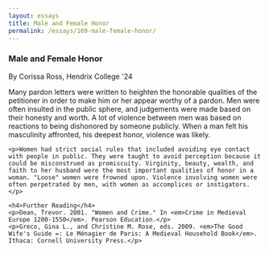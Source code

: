 ```yaml
---
layout: essays
title: Male and Female Honor
permalink: /essays/169-male-female-honor/
---
```


<div id="male-female-honor" class="essay">
<h3 class="essay-title">Male and Female Honor</h3>
<div class="essay-author">By Corissa Ross, Hendrix College '24</div>
<div class="essay-content">
    <p>Many pardon letters were written to heighten the honorable qualities of the petitioner in order to make him or her appear worthy of a pardon. Men were often insulted in the public sphere, and judgements were made based on their honesty and worth. A lot of violence between men was based on reactions to being dishonored by someone publicly. When a man felt his masculinity affronted, his deepest honor, violence was likely.</p>
    
    <p>Women had strict social rules that included avoiding eye contact with people in public. They were taught to avoid perception because it could be misconstrued as promiscuity. Virginity, beauty, wealth, and faith to her husband were the most important qualities of honor in a woman. "Loose" women were frowned upon. Violence involving women were often perpetrated by men, with women as accomplices or instigators.</p>
    
    <h4>Further Reading</h4>
    <p>Dean, Trevor. 2001. "Women and Crime." In <em>Crime in Medieval Europe 1200-1550</em>. Pearson Education.</p>
    <p>Greco, Gina L., and Christine M. Rose, eds. 2009. <em>The Good Wife's Guide =: Le Ménagier de Paris: A Medieval Household Book</em>. Ithaca: Cornell University Press.</p>
</div>
</div>